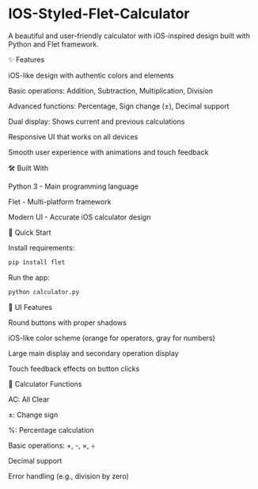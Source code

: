 # IOS-Styled-Flet-Calculator
A beautiful and user-friendly calculator with iOS-inspired design built with Python and Flet framework.

✨ Features

iOS-like design with authentic colors and elements

Basic operations: Addition, Subtraction, Multiplication, Division

Advanced functions: Percentage, Sign change (±), Decimal support

Dual display: Shows current and previous calculations

Responsive UI that works on all devices

Smooth user experience with animations and touch feedback

🛠️ Built With

Python 3 - Main programming language

Flet - Multi-platform framework

Modern UI - Accurate iOS calculator design

🚀 Quick Start

Install requirements:

```bash
pip install flet
```
Run the app:

```bash
python calculator.py
```
📱 UI Features

Round buttons with proper shadows

iOS-like color scheme (orange for operators, gray for numbers)

Large main display and secondary operation display

Touch feedback effects on button clicks

🔢 Calculator Functions

AC: All Clear

±: Change sign

%: Percentage calculation

Basic operations: +, -, ×, ÷

Decimal support

Error handling (e.g., division by zero)

